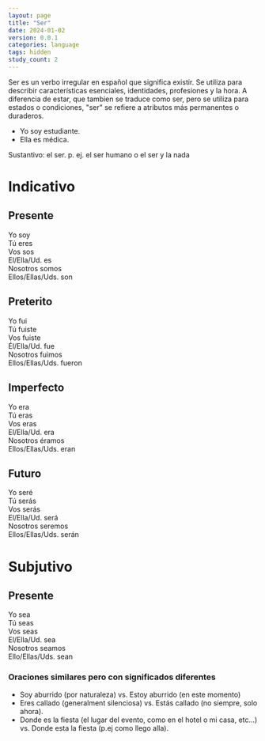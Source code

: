 ```yaml
---
layout: page
title: "Ser"
date: 2024-01-02
version: 0.0.1
categories: language
tags: hidden
study_count: 2
---
```


Ser es un verbo irregular en español que significa existir. Se utiliza para describir características esenciales, identidades, profesiones y la hora. A diferencia de estar, que tambien se traduce como ser, pero se utiliza para estados o condiciones, "ser" se refiere a atributos más permanentes o duraderos.

- Yo soy estudiante.
- Ella es médica.

Sustantivo: el ser. p. ej. el ser humano o el ser y la nada

# Indicativo

## Presente

Yo soy  
Tú eres  
Vos sos  
El/Ella/Ud. es  
Nosotros somos  
Ellos/Ellas/Uds. son

## Preterito

Yo fui  
Tú fuiste  
Vos fuiste  
Él/Ella/Ud. fue  
Nosotros fuimos  
Ellos/Ellas/Uds. fueron

## Imperfecto

Yo era  
Tú eras  
Vos eras  
El/Ella/Ud. era  
Nosotros éramos  
Ellos/Ellas/Uds. eran

## Futuro

Yo seré  
Tú serás  
Vos serás  
El/Ella/Ud. será  
Nosotros seremos  
Ellos/Ellas/Uds. serán

# Subjutivo

## Presente

Yo sea  
Tú seas  
Vos seas  
El/Ella/Ud. sea  
Nosotros seamos  
Ello/Ellas/Uds. sean

### Oraciones similares pero con significados diferentes

- Soy aburrido (por naturaleza) vs. Estoy aburrido (en este momento)
- Eres callado (generalment silenciosa) vs. Estás callado (no siempre, solo ahora).
- Donde es la fiesta (el lugar del evento, como en el hotel o mi casa, etc...) vs. Donde esta la fiesta (p.ej como llego alla).
